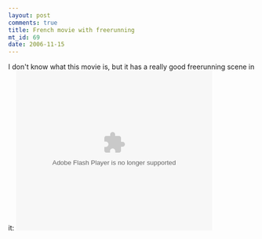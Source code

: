 ```yaml
--- 
layout: post
comments: true
title: French movie with freerunning
mt_id: 69
date: 2006-11-15
---
```

I don't know what this movie is, but it has a really good freerunning scene in it:
<embed style="width:400px; height:326px;" id="VideoPlayback" type="application/x-shockwave-flash" src="http://video.google.com/googleplayer.swf?docId=8404619696202648566&hl=en" flashvars=""> </embed>
